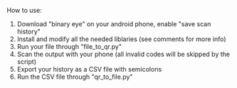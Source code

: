 How to use:
1. Download "binary eye" on your android phone, enable "save scan history"
2. Install and modify all the needed liblaries (see comments for more info)
3. Run your file through "file_to_qr.py"
4. Scan the output with your phone (all invalid codes will be skipped by the script)
5. Export your history as a CSV file with semicolons
6. Run the CSV file through "qr_to_file.py"
